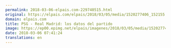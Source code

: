 ```yaml
---
permalink: 2018-03-06-elpais.com-229740515.html
original: https://elpais.com/elpais/2018/03/05/media/1520277406_152155.html#?ref=rss&format=simple&link=link
domain: elpais.com
title: PSG - Real Madrid: los datos del partido
image: https://ep00.epimg.net/elpais/imagenes/2018/03/05/media/1520277406_152155_1520277508_rrss_normal.png
date: 2018-03-06 07:41:24
translations: en
---
```


